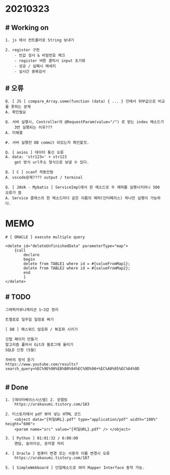 # 20210323

## # Working on
    1. js 에서 컨트롤러로 String 보내기

    2. register 구현
        - 빈값 검사 & 비밀번호 체크 
        - register 버튼 클릭시 input 초기화
        - 성공 / 실패시 메세지
        - 실시간 중복검사

## # 오류
    Q. [ JS ] compare_Array.some(function (data) { ... } 안에서 외부값으로 비교를 못하는 문제
    A. 확인필요

    Q. 서버 실행시, Controller의 @RequestParam(value="/") 로 받는 index 메소드가
        3번 실행되는 이유???
    A. 미해결
    
    #. 서버 실행전 DB commit 되있는지 확인할것.

    Q. [ axios ] 데이터 통신 오류
    A. data: 'str123=' + str123
        get 방식 url주소 형식으로 보낼 수 있다.

    Q. [ C ] scanf 작동안됨
    A. vscode문제???? output / terminal

    Q. [ JAVA - Mybatis ] ServiceImpl에서 한 메소드로 두 매퍼를 실행시키려니 500 오류가 뜸
    A. Service 클래스의 한 메소드마다 같은 이름의 매퍼(인터페이스) 하나만 실행이 가능하다.


# MEMO

    # [ ORACLE ] execute multiple query
    
	<delete id="deleteUnfinishedData" parameterType="map">
		{call
			declare
			begin
			delete from TABLE1 where id = #{valueFromMap1};
			delete from TABLE2 where id = #{valueFromMap2};
			end
			}
	</delete>

## # TODO

    그래픽커뮤니케이션 1~3강 정리

    트렐로로 일주일 일정표 짜기

    [ DB ] 패스워드 암호화 / 복호화 시키기

    깃헙 페이지 만들기
    알고리즘 풀어서 Git과 블로그에 올리기
    SQLD 신청 (5월)
    
    자바의 정석 듣기
    https://www.youtube.com/results?search_query=%EC%9E%90%EB%B0%94%EC%9D%98+%EC%A0%95%EC%84%9D
#

## # Done

    1. [데이터베이스시스템] 2. 모델링
        https://urakasumi.tistory.com/183

    2. 티스토리에서 pdf 뷰어 넣는 HTML 코드
        <object data="{파일URL}.pdf" type="application/pdf" width="100%" height="600">
        <param name="src" value="{파일URL}.pdf" /> </object>

    3. [ Python ] 01:01:32 / 6:00:00
        랜덤, 슬라이싱, 문자열 처리

    4. [ Oracle ] 컴퓨터 변경 또는 사용자 이름 변경시 오류
        https://urakasumi.tistory.com/187

    5. [ SimpleWebboard ] 단일메소드로 여러 Mapper Interface 동작 가능.

